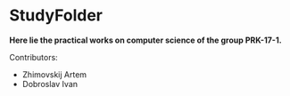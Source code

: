 # StudyFolder
**Here lie the practical works on computer science of the group PRK-17-1.**

Contributors:
* Zhimovskij Artem
* Dobroslav Ivan
